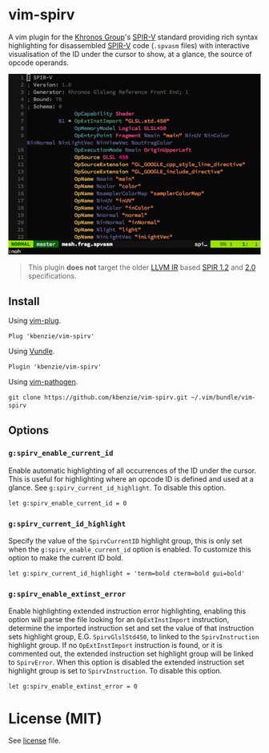 # vim-spirv

A vim plugin for the [Khronos Group][1]'s [SPIR-V][2] standard providing rich
syntax highlighting for disassembled [SPIR-V][2] code (`.spvasm` files) with
interactive visualisation of the ID under the cursor to show, at a glance, the
source of opcode operands.

<p align="center"><img src="vim-spirv.gif" alt="vim-spirv"></p>

>   This plugin **does not** target the older [LLVM IR][3] based [SPIR 1.2][4]
>   and [2.0][4] specifications.

## Install

Using [vim-plug][5].

```vim
Plug 'kbenzie/vim-spirv'
```

Using [Vundle][6].

```vim
Plugin 'kbenzie/vim-spirv'
```

Using [vim-pathogen][7].

```
git clone https://github.com/kbenzie/vim-spirv.git ~/.vim/bundle/vim-spirv
```

## Options

### `g:spirv_enable_current_id`

Enable automatic highlighting of all occurrences of the ID under the cursor.
This is useful for highlighting where an opcode ID is defined and used at a
glance. See `g:spirv_current_id_highlight`. To disable this option.

```vim
let g:spirv_enable_current_id = 0
```

### `g:spirv_current_id_highlight`

Specify the value of the `SpirvCurrentID` highlight group, this is only set when
the `g:spirv_enable_current_id` option is enabled. To customize this option to
make the current ID bold.

```vim
let g:spirv_current_id_highlight = 'term=bold cterm=bold gui=bold'
```

### `g:spirv_enable_extinst_error`

Enable highlighting extended instruction error highlighting, enabling this
option will parse the file looking for an `OpExtInstImport` instruction,
determine the imported instruction set and set the value of that instruction
sets highlight group, E.G. `SpirvGlslStd450`, to linked to the
`SpirvInstruction` highlight group. If no `OpExtInstImport` instruction is
found, or it is commented out, the extended instruction set highlight group
will be linked to `SpirvError`. When this option is disabled the extended
instruction set highlight group is set to `SpirvInstruction`. To disable this
option.

```vim
let g:spirv_enable_extinst_error = 0
```

# License (MIT)

See [license](LICENSE.md) file.

[1]: https://www.khronos.org/
[2]: https://www.khronos.org/registry/spir-v/
[3]: http://llvm.org/docs/LangRef.html
[4]: https://www.khronos.org/registry/spir/
[5]: https://github.com/junegunn/vim-plug
[6]: https://github.com/VundleVim/Vundle.vim
[7]: https://github.com/tpope/vim-pathogen
